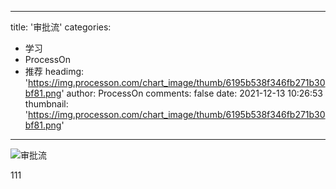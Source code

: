 
---
title: '审批流'
categories: 
 - 学习
 - ProcessOn
 - 推荐
headimg: 'https://img.processon.com/chart_image/thumb/6195b538f346fb271b30bf81.png'
author: ProcessOn
comments: false
date: 2021-12-13 10:26:53
thumbnail: 'https://img.processon.com/chart_image/thumb/6195b538f346fb271b30bf81.png'
---

<div>   
<img class="thumb" alt="审批流" src="https://img.processon.com/chart_image/thumb/6195b538f346fb271b30bf81.png" referrerpolicy="no-referrer">
<p>111</p>  
</div>
            